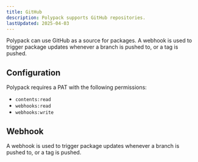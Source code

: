 ```yaml
---
title: GitHub
description: Polypack supports GitHub repositories.
lastUpdated: 2025-04-03
---
```


Polypack can use GitHub as a source for packages. A webhook is used to trigger package updates whenever a branch is pushed to, or a tag is pushed.

## Configuration

Polypack requires a PAT with the following permissions:

- `contents:read`
- `webhooks:read`
- `webhooks:write`

## Webhook

A webhook is used to trigger package updates whenever a branch is pushed to, or a tag is pushed.


